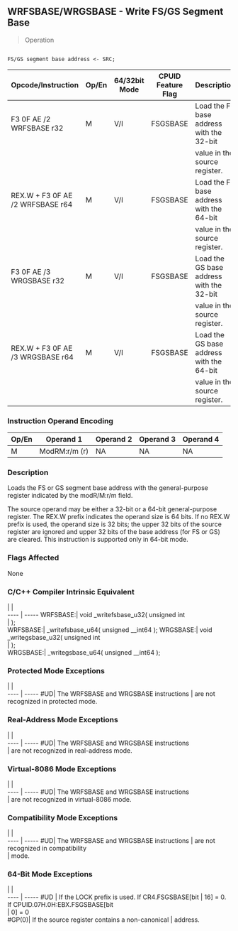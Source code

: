 ## WRFSBASE/WRGSBASE - Write FS/GS Segment Base

> Operation
``` slim

FS/GS segment base address <- SRC;

```

 Opcode/Instruction              | Op/En| 64/32bit Mode| CPUID Feature Flag| Description                             
 ---  | --- | --- | --- | ---
 F3 0F AE /2 WRFSBASE r32        | M    | V/I          | FSGSBASE          | Load the FS base address with the 32-bit
                                 |      |              |                   | value in the source register.           
 REX.W + F3 0F AE /2 WRFSBASE r64| M    | V/I          | FSGSBASE          | Load the FS base address with the 64-bit
                                 |      |              |                   | value in the source register.           
 F3 0F AE /3 WRGSBASE r32        | M    | V/I          | FSGSBASE          | Load the GS base address with the 32-bit
                                 |      |              |                   | value in the source register.           
 REX.W + F3 0F AE /3 WRGSBASE r64| M    | V/I          | FSGSBASE          | Load the GS base address with the 64-bit
                                 |      |              |                   | value in the source register.           

### Instruction Operand Encoding
 Op/En| Operand 1    | Operand 2| Operand 3| Operand 4
 ---  | --- | --- | --- | ---
 M    | ModRM:r/m (r)| NA       | NA       | NA       

### Description
Loads the FS or GS segment base address with the general-purpose register indicated
by the modR/M:r/m field.

The source operand may be either a 32-bit or a 64-bit general-purpose register.
The REX.W prefix indicates the operand size is 64 bits. If no REX.W prefix is
used, the operand size is 32 bits; the upper 32 bits of the source register
are ignored and upper 32 bits of the base address (for FS or GS) are cleared.
This instruction is supported only in 64-bit mode.



### Flags Affected
None


### C/C++ Compiler Intrinsic Equivalent
   | |  
---- | -----
 WRFSBASE:| void _writefsbase_u32( unsigned int  
          | );                                   
 WRFSBASE:| _writefsbase_u64( unsigned __int64 );
 WRGSBASE:| void _writegsbase_u32( unsigned int  
          | );                                   
 WRGSBASE:| _writegsbase_u64( unsigned __int64 );

### Protected Mode Exceptions
   | |  
---- | -----
 #UD| The WRFSBASE and WRGSBASE instructions
    | are not recognized in protected mode. 

### Real-Address Mode Exceptions
   | |  
---- | -----
 #UD| The WRFSBASE and WRGSBASE instructions  
    | are not recognized in real-address mode.

### Virtual-8086 Mode Exceptions
   | |  
---- | -----
 #UD| The WRFSBASE and WRGSBASE instructions  
    | are not recognized in virtual-8086 mode.

### Compatibility Mode Exceptions
   | |  
---- | -----
 #UD| The WRFSBASE and WRGSBASE instructions
    | are not recognized in compatibility   
    | mode.                                 

### 64-Bit Mode Exceptions
   | |  
---- | -----
 #UD   | If the LOCK prefix is used. If CR4.FSGSBASE[bit
       | 16] = 0. If CPUID.07H.0H:EBX.FSGSBASE[bit      
       | 0] = 0                                         
 #GP(0)| If the source register contains a non-canonical
       | address.                                       
